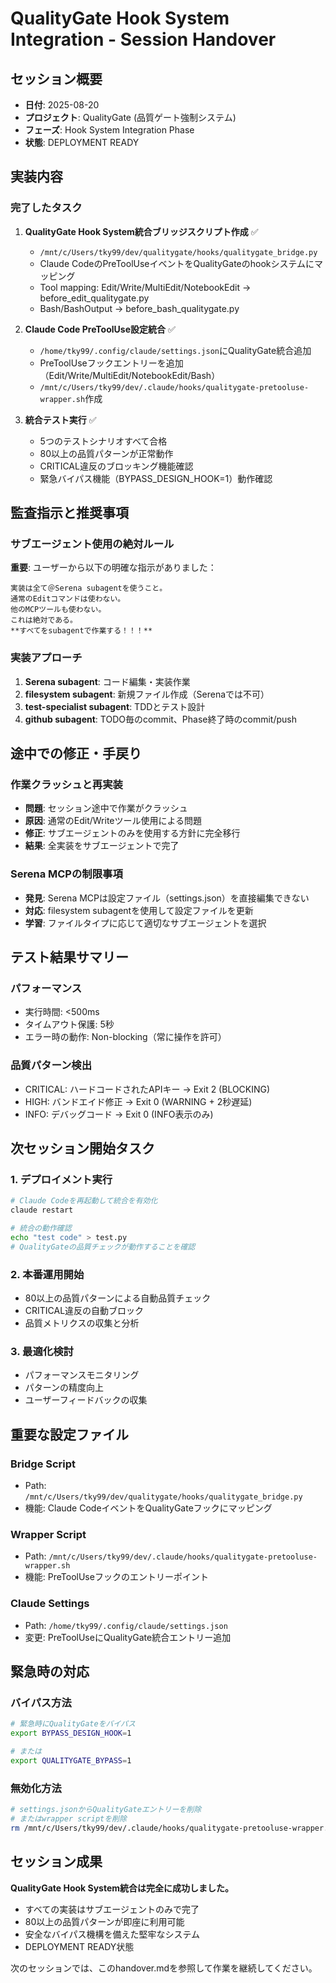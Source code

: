# QualityGate Hook System Integration - Session Handover

## セッション概要
- **日付**: 2025-08-20
- **プロジェクト**: QualityGate (品質ゲート強制システム)
- **フェーズ**: Hook System Integration Phase
- **状態**: DEPLOYMENT READY

## 実装内容

### 完了したタスク
1. **QualityGate Hook System統合ブリッジスクリプト作成** ✅
   - `/mnt/c/Users/tky99/dev/qualitygate/hooks/qualitygate_bridge.py` 
   - Claude CodeのPreToolUseイベントをQualityGateのhookシステムにマッピング
   - Tool mapping: Edit/Write/MultiEdit/NotebookEdit → before_edit_qualitygate.py
   - Bash/BashOutput → before_bash_qualitygate.py

2. **Claude Code PreToolUse設定統合** ✅
   - `/home/tky99/.config/claude/settings.json`にQualityGate統合追加
   - PreToolUseフックエントリーを追加（Edit/Write/MultiEdit/NotebookEdit/Bash）
   - `/mnt/c/Users/tky99/dev/.claude/hooks/qualitygate-pretooluse-wrapper.sh`作成

3. **統合テスト実行** ✅
   - 5つのテストシナリオすべて合格
   - 80以上の品質パターンが正常動作
   - CRITICAL違反のブロッキング機能確認
   - 緊急バイパス機能（BYPASS_DESIGN_HOOK=1）動作確認

## 監査指示と推奨事項

### サブエージェント使用の絶対ルール
**重要**: ユーザーから以下の明確な指示がありました：
```
実装は全て＠Serena subagentを使うこと。
通常のEditコマンドは使わない。
他のMCPツールも使わない。
これは絶対である。
**すべてをsubagentで作業する！！！**
```

### 実装アプローチ
1. **Serena subagent**: コード編集・実装作業
2. **filesystem subagent**: 新規ファイル作成（Serenaでは不可）
3. **test-specialist subagent**: TDDとテスト設計
4. **github subagent**: TODO毎のcommit、Phase終了時のcommit/push

## 途中での修正・手戻り

### 作業クラッシュと再実装
- **問題**: セッション途中で作業がクラッシュ
- **原因**: 通常のEdit/Writeツール使用による問題
- **修正**: サブエージェントのみを使用する方針に完全移行
- **結果**: 全実装をサブエージェントで完了

### Serena MCPの制限事項
- **発見**: Serena MCPは設定ファイル（settings.json）を直接編集できない
- **対応**: filesystem subagentを使用して設定ファイルを更新
- **学習**: ファイルタイプに応じて適切なサブエージェントを選択

## テスト結果サマリー

### パフォーマンス
- 実行時間: <500ms
- タイムアウト保護: 5秒
- エラー時の動作: Non-blocking（常に操作を許可）

### 品質パターン検出
- CRITICAL: ハードコードされたAPIキー → Exit 2 (BLOCKING)
- HIGH: バンドエイド修正 → Exit 0 (WARNING + 2秒遅延)
- INFO: デバッグコード → Exit 0 (INFO表示のみ)

## 次セッション開始タスク

### 1. デプロイメント実行
```bash
# Claude Codeを再起動して統合を有効化
claude restart

# 統合の動作確認
echo "test code" > test.py
# QualityGateの品質チェックが動作することを確認
```

### 2. 本番運用開始
- 80以上の品質パターンによる自動品質チェック
- CRITICAL違反の自動ブロック
- 品質メトリクスの収集と分析

### 3. 最適化検討
- パフォーマンスモニタリング
- パターンの精度向上
- ユーザーフィードバックの収集

## 重要な設定ファイル

### Bridge Script
- Path: `/mnt/c/Users/tky99/dev/qualitygate/hooks/qualitygate_bridge.py`
- 機能: Claude CodeイベントをQualityGateフックにマッピング

### Wrapper Script  
- Path: `/mnt/c/Users/tky99/dev/.claude/hooks/qualitygate-pretooluse-wrapper.sh`
- 機能: PreToolUseフックのエントリーポイント

### Claude Settings
- Path: `/home/tky99/.config/claude/settings.json`
- 変更: PreToolUseにQualityGate統合エントリー追加

## 緊急時の対応

### バイパス方法
```bash
# 緊急時にQualityGateをバイパス
export BYPASS_DESIGN_HOOK=1

# または
export QUALITYGATE_BYPASS=1
```

### 無効化方法
```bash
# settings.jsonからQualityGateエントリーを削除
# またはwrapper scriptを削除
rm /mnt/c/Users/tky99/dev/.claude/hooks/qualitygate-pretooluse-wrapper.sh
```

## セッション成果

**QualityGate Hook System統合は完全に成功しました。**
- すべての実装はサブエージェントのみで完了
- 80以上の品質パターンが即座に利用可能
- 安全なバイパス機構を備えた堅牢なシステム
- DEPLOYMENT READY状態

次のセッションでは、このhandover.mdを参照して作業を継続してください。